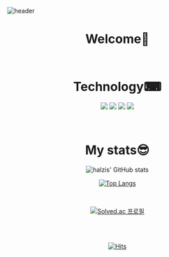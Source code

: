 ![header](https://capsule-render.vercel.app/api?type=waving&color=0:96ffff,100:5a5aff&height=270&text=halzis'%20github&fontColor=eeeeee&fontSize=60&animation=twinkling)
<h1 align=center>Welcome👋</h1>
<br/>
<div align=center>
  <h1>Technology⌨</h1>
  <img src="https://img.shields.io/badge/HTML5-E34F26?style=flat-square&logo=HTML5&logoColor=white"/>
  <img src="https://img.shields.io/badge/CSS3-1572B6?style=flat-square&logo=CSS3&logoColor=white"/>
  <img src="https://img.shields.io/badge/JavaScript-F7DF1E?style=flat-square&logo=JavaScript&logoColor=white"/>
  <img src="https://img.shields.io/badge/Python-3776AB?style=flat-square&logo=Python&logoColor=white"/>
 </div>
<br/>
<br/>

<h1 align=center>My stats😎</h1>
<div align=center>

  ![halzis' GitHub stats](https://github-readme-stats.vercel.app/api?username=halzis&show_icons=true&theme=github_dark)
  
  [![Top Langs](https://github-readme-stats.vercel.app/api/top-langs/?username=halzis&layout=compact&theme=github_dark&langs_count=10)](https://github.com/anuraghazra/github-readme-stats)
</div>
<br/>
<div align=center>

  [![Solved.ac 프로필](http://mazassumnida.wtf/api/v2/generate_badge?boj=wltmdgh89)](https://solved.ac/wltmdgh89)
</div>

<br/>
<br/>
<div align=center>

[![Hits](https://hits.seeyoufarm.com/api/count/incr/badge.svg?url=https%3A%2F%2Fgithub.com%2Fhalzis&count_bg=%234F4FDB&title_bg=%23787878&icon=github.svg&icon_color=%23E7E7E7&title=hits&edge_flat=false)](https://hits.seeyoufarm.com)
</div>
